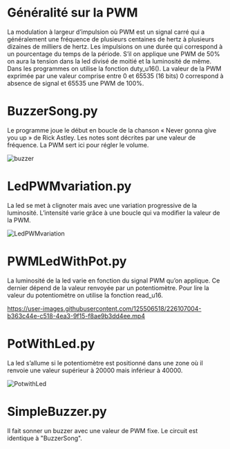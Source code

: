 # Généralité sur la PWM 

La modulation à largeur d’impulsion où PWM est un signal carré qui a généralement une fréquence de plusieurs centaines de hertz à plusieurs dizaines de milliers de hertz. Les impulsions on une durée qui correspond à un pourcentage du temps de la période. S’il on applique une PWM de 50% on aura la tension dans la led divisé de moitié et la luminosité de même. Dans les programmes on utilise la fonction duty_u16(). La valeur de la PWM exprimée par une valeur comprise entre 0 et 65535 (16 bits) 0 correspond à absence de signal et 65535 une PWM de 100%.

# BuzzerSong.py

Le programme joue le début en boucle de la chanson « Never gonna give you up » de Rick Astley. Les notes sont décrites par une valeur de fréquence. La PWM sert ici pour régler le volume.

![buzzer](https://user-images.githubusercontent.com/125506518/226106448-70f5ad94-1b2e-415a-89b4-ec4df69b4244.jpg)

# LedPWMvariation.py

La led se met à clignoter mais avec une variation progressive de la luminosité. L’intensité varie grâce à une boucle qui va modifier la valeur de la PWM.

![LedPWMvariation](https://user-images.githubusercontent.com/125506518/226106983-3456c3b5-7935-4d02-8a85-4ec157d52d72.gif)

# PWMLedWithPot.py

La luminosité de la led varie en fonction du signal PWM qu’on applique. Ce dernier dépend de la valeur renvoyée par un potentiomètre. Pour lire la valeur du potentiomètre on utilise la fonction read_u16.


https://user-images.githubusercontent.com/125506518/226107004-b363c44e-c518-4ea3-9f15-f8ae9b3dd4ee.mp4


# PotWithLed.py

La led s’allume si le potentiomètre est positionné dans une zone où il renvoie une valeur supérieur à 20000 mais inférieur à 40000.

![PotwithLed](https://user-images.githubusercontent.com/125506518/226107636-beeef8ce-42fc-4787-9422-fa4f3d3e0698.gif)


# SimpleBuzzer.py

Il fait sonner un buzzer avec une valeur de PWM fixe. Le circuit est identique à "BuzzerSong".


